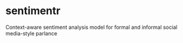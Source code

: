 # sentimentr
Context-aware sentiment analysis model for formal and informal social media-style parlance
